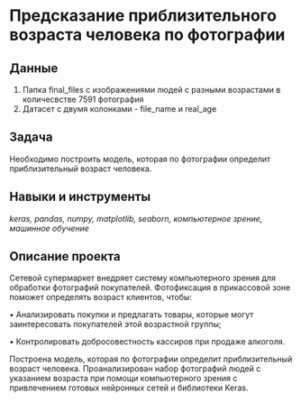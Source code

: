 # Предсказание приблизительного возраста человека по фотографии


## Данные

1) Папка final_files с изображениями людей с разными возрастами в количесвстве 7591 фотография
2) Датасет с двумя колонками  - file_name и real_age

## Задача
Необходимо построить модель, которая по фотографии определит приблизительный возраст человека.

## Навыки и инструменты
*keras, pandas, numpy, matplotlib, seaborn, компьютерное зрение, машинное обучение*

## Описание проекта
Сетевой супермаркет внедряет систему компьютерного зрения для обработки фотографий покупателей. Фотофиксация в прикассовой зоне поможет определять возраст клиентов, чтобы:

• Анализировать покупки и предлагать товары, которые могут заинтересовать покупателей этой возрастной группы;

• Контролировать добросовестность кассиров при продаже алкоголя.

Построена модель, которая по фотографии определит приблизительный возраст человека. 
Проанализирован набор фотографий людей с указанием возраста при помощи компьютерного зрения с привлечением готовых нейронных сетей и библиотеки Keras.
